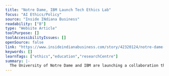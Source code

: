 ```yaml
---
title: "Notre Dame, IBM Launch Tech Ethics Lab"
focus: "AI Ethics/Policy"
source: "Inside INdiana Business"
readability: ["B"]
type: "Website Article"
toolPurpose: []
toolAccessibilityIssues: []
openSource: false
link: "https://www.insideindianabusiness.com/story/42320124/notre-dame-ibm-launch-tech-ethics-lab"
keywords: []
learnTags: ["ethics","education","researchCentre"]
summary: |-
  The University of Notre Dame and IBM are launching a collaboration that intends to address ethical concerns raised by the use of advanced technologies.
---
```


